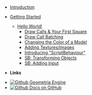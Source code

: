 * [Introduction](/)


* [Getting Started](/get-started/getting-started.md)
	- [Hello World!](/hello-world/hello-world.md)
		- [Draw Calls & Your First Square](/hello-world/your-first-square.md)
		- [Draw Call Batching](/hello-world/draw-call-batching.md)
		- [Changing the Color of a Model](/hello-world/changing-model-color.md)
		- [Adding Textures/Images](/hello-world/adding-textures.md)
		- [Introducing "ScriptBehaviour"](/hello-world/introducing-scriptbehaviour.md)
		- [SB: Transforming Objects](/hello-world/sb-transforming-objects.md)
		- [SB: Adding Input](/hello-world/sb-add-input.md)




- **Links**
* [![Github](https://raw.githubusercontent.com/jhildenbiddle/docsify-themeable/master/docs/assets/img/github.svg) Geometria Engine](https://github.com/Geometria-Engine/Geometria)
* [![Github](https://raw.githubusercontent.com/jhildenbiddle/docsify-themeable/master/docs/assets/img/github.svg) Docs on GitHub](https://github.com/Geometria-Engine/docs-v2)
